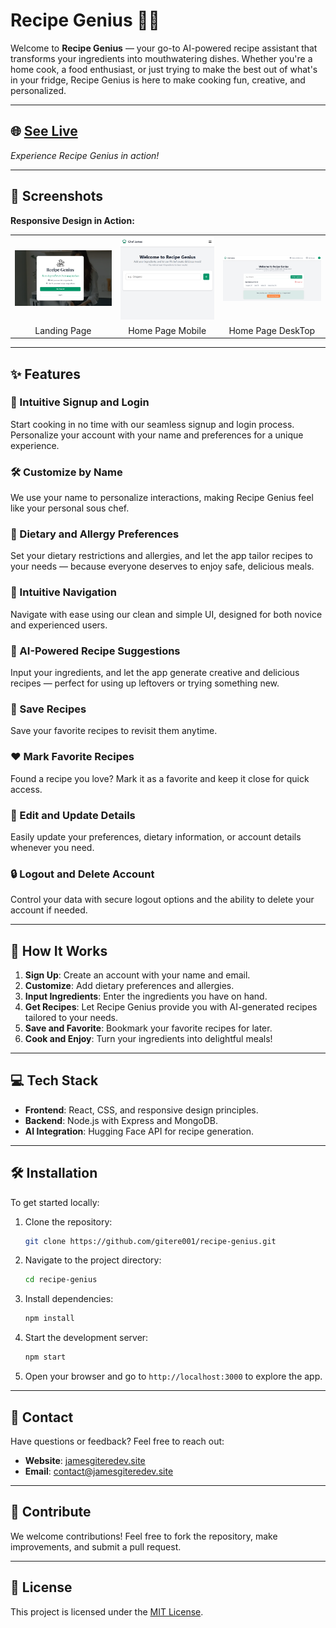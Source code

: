 # Recipe Genius 🍴✨

Welcome to **Recipe Genius** — your go-to AI-powered recipe assistant that transforms your ingredients into mouthwatering dishes. Whether you're a home cook, a food enthusiast, or just trying to make the best out of what's in your fridge, Recipe Genius is here to make cooking fun, creative, and personalized.

---

## 🌐 [See Live](#)

_Experience Recipe Genius in action!_

---

## 📸 Screenshots

**Responsive Design in Action:**

<table>
  <tr>
    <td><img src="frontend/public/images/recipe-genius-login-page.png" alt="Landing Page" width="300"/></td>
    <td><img src="frontend/public/images/recipe-genius-home-page-mobile.png" alt="Home Mobile View" width="300"/></td>
    <td><img src="frontend/public/images/recipe-genius-home-page.png" alt="Home Desktop View" width="300"/></td>
  </tr>
  <tr>
    <td align="center">Landing Page</td>
    <td align="center">Home Page Mobile</td>
    <td align="center">Home Page DeskTop</td>
  </tr>
</table>

---

## ✨ Features

### 🌟 Intuitive Signup and Login

Start cooking in no time with our seamless signup and login process. Personalize your account with your name and preferences for a unique experience.

### 🛠️ Customize by Name

We use your name to personalize interactions, making Recipe Genius feel like your personal sous chef.

### 🥗 Dietary and Allergy Preferences

Set your dietary restrictions and allergies, and let the app tailor recipes to your needs — because everyone deserves to enjoy safe, delicious meals.

### 🚀 Intuitive Navigation

Navigate with ease using our clean and simple UI, designed for both novice and experienced users.

### 🤖 AI-Powered Recipe Suggestions

Input your ingredients, and let the app generate creative and delicious recipes — perfect for using up leftovers or trying something new.

### 💾 Save Recipes

Save your favorite recipes to revisit them anytime.

### ❤️ Mark Favorite Recipes

Found a recipe you love? Mark it as a favorite and keep it close for quick access.

### 🔄 Edit and Update Details

Easily update your preferences, dietary information, or account details whenever you need.

### 🔒 Logout and Delete Account

Control your data with secure logout options and the ability to delete your account if needed.

---

## 📖 How It Works

1. **Sign Up**: Create an account with your name and email.
2. **Customize**: Add dietary preferences and allergies.
3. **Input Ingredients**: Enter the ingredients you have on hand.
4. **Get Recipes**: Let Recipe Genius provide you with AI-generated recipes tailored to your needs.
5. **Save and Favorite**: Bookmark your favorite recipes for later.
6. **Cook and Enjoy**: Turn your ingredients into delightful meals!

---

## 💻 Tech Stack

- **Frontend**: React, CSS, and responsive design principles.
- **Backend**: Node.js with Express and MongoDB.
- **AI Integration**: Hugging Face API for recipe generation.

---

## 🛠️ Installation

To get started locally:

1. Clone the repository:
   ```bash
   git clone https://github.com/gitere001/recipe-genius.git
   ```
2. Navigate to the project directory:
   ```bash
   cd recipe-genius
   ```
3. Install dependencies:
   ```bash
   npm install
   ```
4. Start the development server:
   ```bash
   npm start
   ```
5. Open your browser and go to `http://localhost:3000` to explore the app.

---

## 📧 Contact

Have questions or feedback? Feel free to reach out:

- **Website**: [jamesgiteredev.site](https://jamesgiteredev.site)
- **Email**: [contact@jamesgiteredev.site](mailto:contact@jamesgiteredev.site)

---

## 🌟 Contribute

We welcome contributions! Feel free to fork the repository, make improvements, and submit a pull request.

---

## 📜 License

This project is licensed under the [MIT License](LICENSE).
